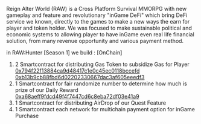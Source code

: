 Reign Alter World (RAW) is a Cross Platform Survival MMORPG with new gameplay and feature and revolutionary "inGame DeFi" which bring DeFi service we known,
directly to the games to make a new ways the earn for player and token holder.
We was focused to make sustainable political and economic systems to allowing player to have inGame even real life financial solution,
from many revenue opportunity and various payment method.

in RAW:Hunter [Season 1] we build : [OnChain]
1. 2 Smartcontract for distributing Gas Token to subsidize Gas for Player
   <br>[0x794f22f13884ca9d48417c1e0c45ec0118bccefd](https://testnet.snowscan.xyz/address/0x794f22f13884ca9d48417c1e0c45ec0118bccefd)
   <br>[0xb13b9cb88fbd6d02202330667dac3af605eeedf3](https://testnet.snowscan.xyz/address/0xb13b9cb88fbd6d02202330667dac3af605eeedf3)
2. 1 Smartcontract for fair randomize number to determine how much is prize of our Daily Reward
   <br>[0xa68aeff9fdcd49f4f7447cd6c8eba72df03e41a9](https://testnet.snowscan.xyz/address/0xa68aeff9fdcd49f4f7447cd6c8eba72df03e41a9)
4. 1 Smartcontract for distributing AirDrop of our Quest Feature
5. 1 Smartcontract each network for multichain payment option for inGame Purchase


